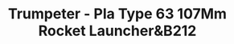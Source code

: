 ---
layout: product
title: "Trumpeter - Pla Type 63 107Mm Rocket Launcher&B212"
price: "3200" 
desc: "N/A"
img_path: "/assets/img/TRU02320.webp"
brand: "N/A"
available: false
special_offer: false
new: false
soon: false
cat: "010000"
subcat: "013400"
subsubcat: "0N/A"
sifra: "TRU02320"
popular: false
spec: false
---